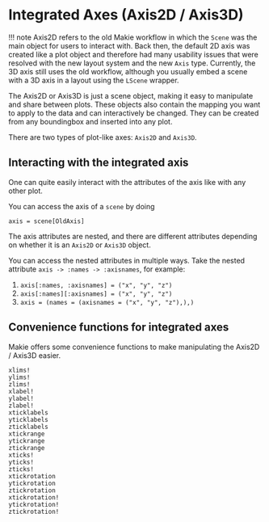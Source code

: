 # Integrated Axes (Axis2D / Axis3D)

!!! note
    Axis2D refers to the old Makie workflow in which the `Scene` was the main object for
    users to interact with. Back then, the default 2D axis was created like a plot object and
    therefore had many usability issues that were resolved with the new layout system and the new `Axis` type.
    Currently, the 3D axis still uses the old workflow, although you usually embed a scene with a 3D axis
    in a layout using the `LScene` wrapper.

The Axis2D or Axis3D is just a scene object, making it easy to manipulate and share between plots.
These objects also contain the mapping you want to apply to the data and can interactively be changed.
They can be created from any boundingbox and inserted into any plot.

There are two types of plot-like axes: `Axis2D` and `Axis3D`.

## Interacting with the integrated axis

One can quite easily interact with the attributes of the axis like with any other plot.

You can access the axis of a `scene` by doing

```
axis = scene[OldAxis]
```

The axis attributes are nested, and there are different attributes depending on whether it is an `Axis2D` or `Axis3D` object.

You can access the nested attributes in multiple ways. Take the nested attribute `axis -> :names -> :axisnames`, for example:

1. `axis[:names, :axisnames] = ("x", "y", "z")`
1. `axis[:names][:axisnames] = ("x", "y", "z")`
1. `axis = (names = (axisnames = ("x", "y", "z"),),)`

## Convenience functions for integrated axes

Makie offers some convenience functions to make manipulating the Axis2D / Axis3D easier. 

```@docs
xlims!
ylims!
zlims!
xlabel!
ylabel!
zlabel!
xticklabels
yticklabels
zticklabels
xtickrange
ytickrange
ztickrange
xticks!
yticks!
zticks!
xtickrotation
ytickrotation
ztickrotation
xtickrotation!
ytickrotation!
ztickrotation!
```
